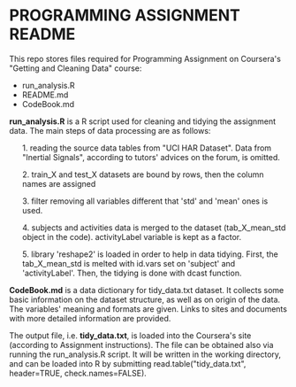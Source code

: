 PROGRAMMING ASSIGNMENT README
=============================

This repo stores files required for Programming Assignment on Coursera's "Getting and Cleaning Data" course:
* run_analysis.R
* README.md
* CodeBook.md

<b>run_analysis.R</b> is a R script used for cleaning and tidying the assignment data. The main steps of data processing are as follows:
<ol>1. reading the source data tables from "UCI HAR Dataset". Data from "Inertial Signals", according to tutors' advices on the forum, is omitted.</ol>
<ol>2. train_X and test_X datasets are bound by rows, then the column names are assigned</ol>
<ol>3. filter removing all variables different that 'std' and 'mean' ones is used.</ol>
<ol>4. subjects and activities data is merged to the dataset (tab_X_mean_std object in the code). activityLabel variable is kept as a factor.</ol>
<ol>5. library 'reshape2' is loaded in order to help in data tidying. First, the tab_X_mean_std is melted with id.vars set on 'subject' and 'activityLabel'. Then, the tidying is done with dcast function.</ol>

<b>CodeBook.md</b> is a data dictionary for tidy_data.txt dataset. It collects some basic information on the dataset structure, as well as on origin of the data. The variables' meaning and formats are given. Links to sites and documents with more detailed information are provided.

The output file, i.e. <b>tidy_data.txt</b>, is loaded into the Coursera's site (according to Assignment instructions). The file can be obtained also via running the run_analysis.R script. It will be written in the working directory, and can be loaded into R by submitting read.table("tidy_data.txt", header=TRUE, check.names=FALSE).